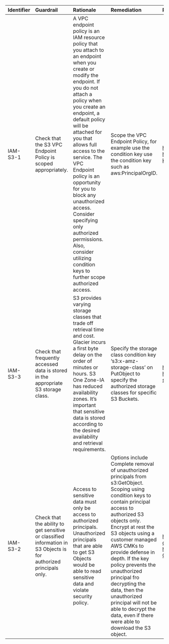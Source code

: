 | Identifier   | Guardrail                                                                                                          | Rationale                                                                                                                                                                                                                                                                                                                                                                                                                                                                            | Remediation                                                                                                                                                                                                                                                                                                                                                                                                                                                                  | References                                                                                                                                                                                                             | Policy              | IAM Actions   |
|:-------------|:-------------------------------------------------------------------------------------------------------------------|:-------------------------------------------------------------------------------------------------------------------------------------------------------------------------------------------------------------------------------------------------------------------------------------------------------------------------------------------------------------------------------------------------------------------------------------------------------------------------------------|:-----------------------------------------------------------------------------------------------------------------------------------------------------------------------------------------------------------------------------------------------------------------------------------------------------------------------------------------------------------------------------------------------------------------------------------------------------------------------------|:-----------------------------------------------------------------------------------------------------------------------------------------------------------------------------------------------------------------------|:--------------------|:--------------|
| IAM-S3-1     | Check that the S3 VPC Endpoint Policy is scoped appropriately.                                                     | A VPC endpoint policy is an IAM resource policy that you attach to an endpoint when you create or modify the endpoint. If you do not attach a policy when you create an endpoint, a default policy will be attached for you that allows full access to the service. The VPC Endpoint policy is an opportunity for you to block any unauthorized access. Consider specifying only authorized permissions. Also, consider utilizing condition keys to further scope authorized access. | Scope the VPC Endpoint Policy, for example use the condition key use the condition key such as aws:PrincipalOrgID.                                                                                                                                                                                                                                                                                                                                                           | https://docs.aws.amazon.com/vpc/latest/userguide/vpc-endpoints-access.html https://docs.aws.amazon.com/IAM/latest/UserGuide/reference_policies_condition-keys.html#condition-keys-principalorgid                       | VPC Endpoint Policy |               |
| IAM-S3-3     | Check that frequently accessed data is stored in the appropriate S3 storage class.                                 | S3 provides varying storage classes that trade off retrieval time and cost. Glacier incurs a first byte delay on the order of minutes or hours. S3 One Zone-IA has reduced availability zones. It’s important that sensitive data is stored according to the desired availability and retrieval requirements.                                                                                                                                                                        | Specify the storage class condition key ‘s3:x-amz-storage-class’ on PutObject to specify the authorized storage classes for specific S3 Buckets.                                                                                                                                                                                                                                                                                                                             | https://aws.amazon.com/s3/storage-classes/ https://docs.aws.amazon.com/IAM/latest/UserGuide/list_amazons3.html#amazons3-s3_x-amz-storage-class https://answers.amazon.com/questions/88994                              | nan                 |               |
| IAM-S3-2     | Check that the ability to get sensitive or classified information in S3 Objects is for authorized principals only. | Access to sensitive data must only be access to authorized principals. Unauthorized principals that are able to get S3 Objects would be able to read sensitive data and violate security policy.                                                                                                                                                                                                                                                                                     | Options include Complete removal of unauthorized principals from s3:GetObject. Scoping using condition keys to contain principal access to authorized S3 objects only. Encrypt at rest the S3 objects using a customer managed AWS CMKs to provide defense in depth. If the key policy prevents the unauthorized principal fro decrypting the data, then the unauthorized principal will not be able to decrypt the data, even if there were able to download the S3 object. | https://aws.amazon.com/blogs/security/how-to-use-bucket-policies-and-apply-defense-in-depth-to-help-secure-your-amazon-s3-data/ https://docs.aws.amazon.com/IAM/latest/UserGuide/list_amazons3.html#amazons3-GetObject | nan                 | s3:GetObject  |